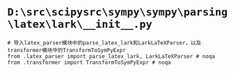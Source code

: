 # `D:\src\scipysrc\sympy\sympy\parsing\latex\lark\__init__.py`

```
# 导入latex_parser模块中的parse_latex_lark和LarkLaTeXParser，以及transformer模块中的TransformToSymPyExpr
from .latex_parser import parse_latex_lark, LarkLaTeXParser # noqa
from .transformer import TransformToSymPyExpr # noqa
```